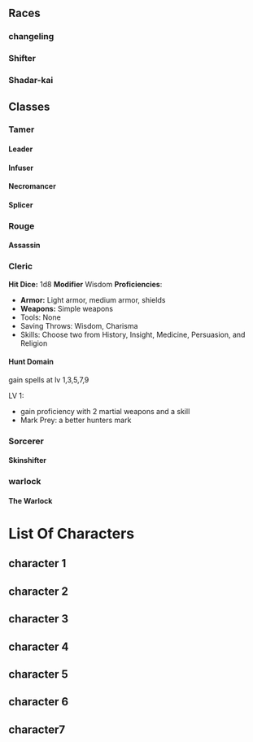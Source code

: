 ## Races

### changeling

### Shifter

### Shadar-kai




## Classes 

### Tamer

#### Leader
#### Infuser
#### Necromancer
#### Splicer



### Rouge

#### Assassin



### Cleric
**Hit Dice:** 1d8
**Modifier** Wisdom 
**Proficiencies**:
- **Armor:** Light armor, medium armor, shields
- **Weapons:** Simple weapons
- Tools: None
- Saving Throws: Wisdom, Charisma
- Skills: Choose two from History, Insight, Medicine, Persuasion, and Religion



#### Hunt Domain
gain spells at lv 1,3,5,7,9

LV 1: 
- gain proficiency with 2 martial weapons and a skill
- Mark Prey: a better hunters mark


###  Sorcerer
#### Skinshifter



### warlock
#### The Warlock


# List Of Characters





## character 1




## character 2



## character 3


## character 4


## character 5


## character 6


## character7


